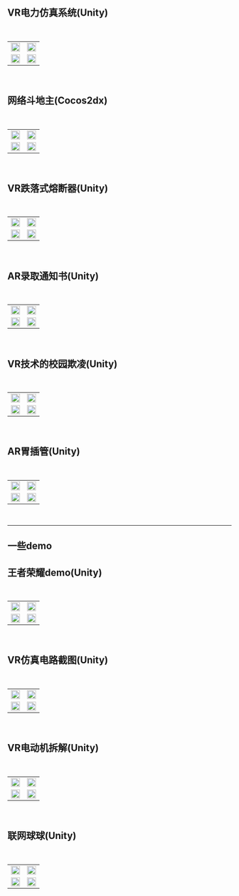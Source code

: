 
<table border="0">   
  <h2>VR电力仿真系统(Unity)</h2> 
  <tr>
    <td width="50%">    
      <img src="/VR elect system/01.png" width="100%">      
    </td>
    <td width="50%">
      <img src="/VR elect system/02.png" width="100%">      
    </td></br>
  </tr>
  <tr>
    <td width="50%">
      <img src="/VR elect system/03.png" width="100%">      
    </td>
    <td width="50%">
      <img src="/VR elect system/04.png" width="100%">      
    </td>
  </tr>
</table></br>

<table border="0">   
  <h2>网络斗地主(Cocos2dx)</h2> 
  <tr>
    <td width="50%">    
      <img src="/网络斗地主/01.png" width="100%">      
    </td>
    <td width="50%">
      <img src="/网络斗地主/02.png" width="100%">      
    </td></br>
  </tr>
  <tr>
    <td width="50%">
      <img src="/网络斗地主/03.png" width="100%">      
    </td>
    <td width="50%">
      <img src="/网络斗地主/04.png" width="100%">      
    </td>
  </tr>
</table></br>

<table border="0">   
  <h2>VR跌落式熔断器(Unity)</h2> 
  <tr>
    <td width="50%">    
      <img src="/drop-out fuse/01.png" width="100%">      
    </td>
    <td width="50%">
      <img src="/drop-out fuse/02.png" width="100%">      
    </td></br>
  </tr>
  <tr>
    <td width="50%">
      <img src="/drop-out fuse/03.png" width="100%">      
    </td>
    <td width="50%">
      <img src="/drop-out fuse/04.png" width="100%">      
    </td>
  </tr>
</table></br>

<table border="0">   
  <h2>AR录取通知书(Unity)</h2> 
  <tr>
    <td width="50%">    
      <img src="/AR_Gastric_intubation/01.png" width="100%">      
    </td>
    <td width="50%">
      <img src="/AR_Gastric_intubation/02.png" width="100%">      
    </td></br>
  </tr>
  <tr>
    <td width="50%">
      <img src="/AR_Gastric_intubation/03.png" width="100%">      
    </td>
    <td width="50%">
      <img src="/AR_Gastric_intubation/04.png" width="100%">      
    </td>
  </tr>
</table></br>

<table border="0">   
  <h2>VR技术的校园欺凌(Unity)</h2> 
  <tr>
    <td width="50%">    
      <img src="/VR school bullying/01.png" width="100%">      
    </td>
    <td width="50%">
      <img src="/VR school bullying/02.png" width="100%">      
    </td></br>
  </tr>
  <tr>
    <td width="50%">
      <img src="/VR school bullying/03.png" width="100%">      
    </td>
    <td width="50%">
      <img src="/VR school bullying/04.png" width="100%">      
    </td>
  </tr>
</table></br>

<table border="0">   
  <h2>AR胃插管(Unity)</h2> 
  <tr>
    <td width="50%">    
      <img src="/AR Gastric intubation/01.png" width="100%">      
    </td>
    <td width="50%">
      <img src="/AR Gastric intubation/02.png" width="100%">      
    </td></br>
  </tr>
  <tr>
    <td width="50%">
      <img src="/AR Gastric intubation/03.png" width="100%">      
    </td>
    <td width="50%">
      <img src="/AR Gastric intubation/04.png" width="100%">      
    </td>
  </tr>
</table></br>

****
<h2>一些demo</h2> 
<table border="0">   
  <h2>王者荣耀demo(Unity)</h2> 
  <tr>
    <td width="50%">    
      <img src="/王者荣耀demo/01.png" width="100%">      
    </td>
    <td width="50%">
      <img src="/王者荣耀demo/02.png" width="100%">      
    </td></br>
  </tr>
  <tr>
    <td width="50%">
      <img src="/王者荣耀demo/03.png" width="100%">      
    </td>
    <td width="50%">
      <img src="/王者荣耀demo/04.png" width="100%">      
    </td>
  </tr>
</table></br>

<table border="0">   
  <h2>VR仿真电路截图(Unity)</h2> 
  <tr>
    <td width="50%">    
      <img src="/VR artificial circuit/01.png" width="100%">      
    </td>
    <td width="50%">
      <img src="/VR artificial circuit/02.png" width="100%">      
    </td></br>
  </tr>
  <tr>
    <td width="50%">
      <img src="/VR artificial circuit/03.png" width="100%">      
    </td>
    <td width="50%">
      <img src="/VR artificial circuit/04.png" width="100%">      
    </td>
  </tr>
</table></br>

<table border="0">   
  <h2>VR电动机拆解(Unity)</h2> 
  <tr>
    <td width="50%">    
      <img src="/电动机拆解/01.png" width="100%">      
    </td>
    <td width="50%">
      <img src="/电动机拆解/02.png" width="100%">      
    </td></br>
  </tr>
  <tr>
    <td width="50%">
      <img src="/电动机拆解/03.png" width="100%">      
    </td>
    <td width="50%">
      <img src="/电动机拆解/04.png" width="100%">      
    </td>
  </tr>
</table></br>

<table border="0">   
  <h2>联网球球(Unity)</h2> 
  <tr>
    <td width="50%">    
      <img src="/联网球球/01.png" width="100%">      
    </td>
    <td width="50%">
      <img src="/联网球球/02.png" width="100%">      
    </td></br>
  </tr>
  <tr>
    <td width="50%">
      <img src="/联网球球/03.png" width="100%">      
    </td>
    <td width="50%">
      <img src="/联网球球/04.png" width="100%">      
    </td>
  </tr>
</table></br>
